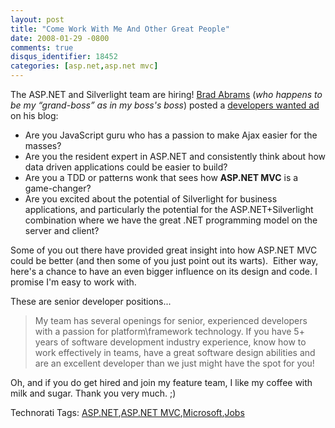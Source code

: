 ```yaml
---
layout: post
title: "Come Work With Me And Other Great People"
date: 2008-01-29 -0800
comments: true
disqus_identifier: 18452
categories: [asp.net,asp.net mvc]
---
```

The ASP.NET and Silverlight team are hiring! [Brad
Abrams](http://blogs.msdn.com/brada/ "Brad Abrams...") (*who happens to
be my “grand-boss” as in my boss's boss*) posted a [developers wanted
ad](http://blogs.msdn.com/brada/archive/2008/01/28/senior-developers-for-asp-net-and-silverlight-wanted.aspx "Developers for ASP.NET and Silverlight")
on his blog:

-   Are you JavaScript guru who has a passion to make Ajax easier for
    the masses?
-   Are you the resident expert in ASP.NET and consistently think about
    how data driven applications could be easier to build?
-   Are you a TDD or patterns wonk that sees how **ASP.NET MVC** is a
    game-changer?
-   Are you excited about the potential of Silverlight for business
    applications, and particularly the potential for the
    ASP.NET+Silverlight combination where we have the great .NET
    programming model on the server and client?

Some of you out there have provided great insight into how ASP.NET MVC
could be better (and then some of you just point out its warts).  Either
way, here's a chance to have an even bigger influence on its design and
code. I promise I'm easy to work with.

These are senior developer positions...

> My team has several openings for senior, experienced developers with a
> passion for platform\\framework technology. If you have 5+ years of
> software development industry experience, know how to work effectively
> in teams, have a great software design abilities and are an excellent
> developer than we just might have the spot for you!

Oh, and if you do get hired and join my feature team, I like my coffee
with milk and sugar. Thank you very much. ;)

Technorati Tags: [ASP.NET](http://technorati.com/tags/ASP.NET),[ASP.NET
MVC](http://technorati.com/tags/aspnetmvc),[Microsoft](http://technorati.com/tags/Microsoft),[Jobs](http://technorati.com/tags/Jobs)

